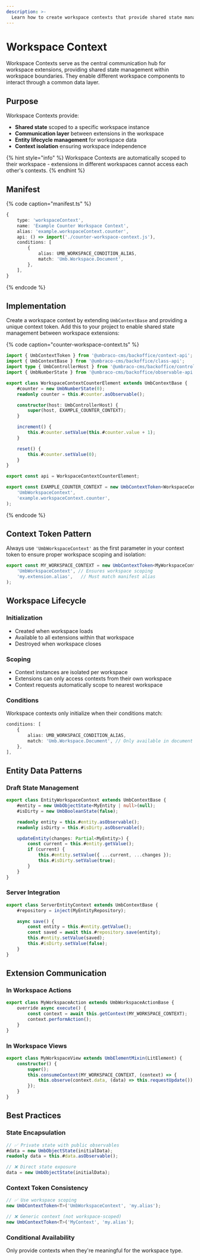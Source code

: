 ```yaml
---
description: >-
  Learn how to create workspace contexts that provide shared state management and communication between extensions in the workspace.
---
```


# Workspace Context

Workspace Contexts serve as the central communication hub for workspace extensions, providing shared state management within workspace boundaries. They enable different workspace components to interact through a common data layer.

## Purpose

Workspace Contexts provide:
- **Shared state** scoped to a specific workspace instance
- **Communication layer** between extensions in the workspace
- **Entity lifecycle management** for workspace data
- **Context isolation** ensuring workspace independence

{% hint style="info" %}
Workspace Contexts are automatically scoped to their workspace - extensions in different workspaces cannot access each other's contexts.
{% endhint %}

## Manifest

{% code caption="manifest.ts" %}
```typescript
{
	type: 'workspaceContext',
	name: 'Example Counter Workspace Context',
	alias: 'example.workspaceContext.counter',
	api: () => import('./counter-workspace-context.js'),
	conditions: [
		{
			alias: UMB_WORKSPACE_CONDITION_ALIAS,
			match: 'Umb.Workspace.Document',
		},
	],
}
```
{% endcode %}

## Implementation

Create a workspace context by extending `UmbContextBase` and providing a unique context token. Add this to your project to enable shared state management between workspace extensions:

{% code caption="counter-workspace-context.ts" %}
```typescript
import { UmbContextToken } from '@umbraco-cms/backoffice/context-api';
import { UmbContextBase } from '@umbraco-cms/backoffice/class-api';
import type { UmbControllerHost } from '@umbraco-cms/backoffice/controller-api';
import { UmbNumberState } from '@umbraco-cms/backoffice/observable-api';

export class WorkspaceContextCounterElement extends UmbContextBase {
	#counter = new UmbNumberState(0);
	readonly counter = this.#counter.asObservable();

	constructor(host: UmbControllerHost) {
		super(host, EXAMPLE_COUNTER_CONTEXT);
	}

	increment() {
		this.#counter.setValue(this.#counter.value + 1);
	}

	reset() {
		this.#counter.setValue(0);
	}
}

export const api = WorkspaceContextCounterElement;

export const EXAMPLE_COUNTER_CONTEXT = new UmbContextToken<WorkspaceContextCounterElement>(
	'UmbWorkspaceContext',
	'example.workspaceContext.counter',
);
```
{% endcode %}

## Context Token Pattern

Always use `'UmbWorkspaceContext'` as the first parameter in your context token to ensure proper workspace scoping and isolation:

```typescript
export const MY_WORKSPACE_CONTEXT = new UmbContextToken<MyWorkspaceContext>(
	'UmbWorkspaceContext', // Ensures workspace scoping
	'my.extension.alias',   // Must match manifest alias
);
```

## Workspace Lifecycle

### Initialization
- Created when workspace loads
- Available to all extensions within that workspace
- Destroyed when workspace closes

### Scoping
- Context instances are isolated per workspace
- Extensions can only access contexts from their own workspace
- Context requests automatically scope to nearest workspace

### Conditions
Workspace contexts only initialize when their conditions match:

```typescript
conditions: [
	{
		alias: UMB_WORKSPACE_CONDITION_ALIAS,
		match: 'Umb.Workspace.Document', // Only available in document workspaces
	},
],
```

## Entity Data Patterns

### Draft State Management
```typescript
export class EntityWorkspaceContext extends UmbContextBase {
	#entity = new UmbObjectState<MyEntity | null>(null);
	#isDirty = new UmbBooleanState(false);

	readonly entity = this.#entity.asObservable();
	readonly isDirty = this.#isDirty.asObservable();

	updateEntity(changes: Partial<MyEntity>) {
		const current = this.#entity.getValue();
		if (current) {
			this.#entity.setValue({ ...current, ...changes });
			this.#isDirty.setValue(true);
		}
	}
}
```

### Server Integration
```typescript
export class ServerEntityContext extends UmbContextBase {
	#repository = inject(MyEntityRepository);

	async save() {
		const entity = this.#entity.getValue();
		const saved = await this.#repository.save(entity);
		this.#entity.setValue(saved);
		this.#isDirty.setValue(false);
	}
}
```

## Extension Communication

### In Workspace Actions
```typescript
export class MyWorkspaceAction extends UmbWorkspaceActionBase {
	override async execute() {
		const context = await this.getContext(MY_WORKSPACE_CONTEXT);
		context.performAction();
	}
}
```

### In Workspace Views
```typescript
export class MyWorkspaceView extends UmbElementMixin(LitElement) {
	constructor() {
		super();
		this.consumeContext(MY_WORKSPACE_CONTEXT, (context) => {
			this.observe(context.data, (data) => this.requestUpdate());
		});
	}
}
```

## Best Practices

### State Encapsulation
```typescript
// ✅ Private state with public observables
#data = new UmbObjectState(initialData);
readonly data = this.#data.asObservable();

// ❌ Direct state exposure
data = new UmbObjectState(initialData);
```

### Context Token Consistency
```typescript
// ✅ Use workspace scoping
new UmbContextToken<T>('UmbWorkspaceContext', 'my.alias');

// ❌ Generic context (not workspace-scoped)
new UmbContextToken<T>('MyContext', 'my.alias');
```

### Conditional Availability
Only provide contexts when they're meaningful for the workspace type.
